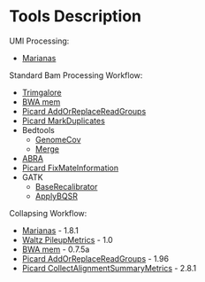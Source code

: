 # Tools Description

UMI Processing:

* [Marianas](https://github.com/mskcc/cwl-commandlinetools/tree/master/marianas_process_loop_umi_1.8.1)

Standard Bam Processing Workflow:

* [Trimgalore](https://github.com/mskcc/cwl-commandlinetools/tree/master/trim_galore_0.6.2) 
* [BWA mem](https://github.com/mskcc/cwl-commandlinetools/tree/master/bwa_mem_0.7.12)
* [Picard AddOrReplaceReadGroups](https://github.com/mskcc/cwl-commandlinetools/tree/master/picard_add_or_replace_read_groups_1.96)
* [Picard MarkDuplicates](https://github.com/mskcc/cwl-commandlinetools/tree/master/picard_mark_duplicates_2.8.1)
* Bedtools
  * [GenomeCov](https://github.com/mskcc/cwl-commandlinetools/tree/master/bedtools_genomecov_v2.28.0_cv2)
  * [Merge](https://github.com/mskcc/cwl-commandlinetools/tree/master/bedtools_merge_v2.28.0_cv2)
* [ABRA](https://github.com/mskcc/cwl-commandlinetools/tree/master/abra2_2.17)
* [Picard FixMateInformation](https://github.com/mskcc/cwl-commandlinetools/tree/master/picard_fix_mate_information_1.96)
* GATK
  * [BaseRecalibrator](https://github.com/mskcc/cwl-commandlinetools/tree/master/gatk_BaseRecalibrator_4.1.2.0)
  * [ApplyBQSR](https://github.com/mskcc/cwl-commandlinetools/tree/master/gatk_ApplyBQSR_4.1.2.0)

Collapsing Workflow:

* [Marianas](https://github.com/mskcc/cwl-commandlinetools/tree/master/marianas_collapsing_first_pass_1.8.1) - 1.8.1
* [Waltz PileupMetrics](https://github.com/mskcc/cwl-commandlinetools/tree/master/waltz_pileupmatrices_3.1.1) - 1.0
* [BWA mem](https://github.com/mskcc/cwl-commandlinetools/tree/master/bwa_mem_0.7.5a) - 0.7.5a
* [Picard AddOrReplaceReadGroups](https://github.com/mskcc/cwl-commandlinetools/tree/master/picard_add_or_replace_read_groups_1.96) - 1.96
* [Picard CollectAlignmentSummaryMetrics](https://github.com/mskcc/cwl-commandlinetools/tree/develop/picard_collect_alignment_summary_metrics_2.8.1) - 2.8.1

